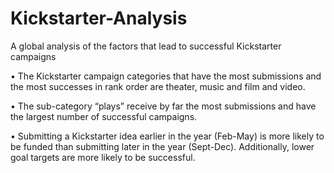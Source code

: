# Kickstarter-Analysis
A global analysis of the factors that lead to successful Kickstarter campaigns

•	The Kickstarter campaign categories that have the most submissions and the most successes in rank order are theater, music and film and video. 

•	The sub-category “plays” receive by far the most submissions and have the largest number of successful campaigns.  

•	Submitting a Kickstarter idea earlier in the year (Feb-May) is more likely to be funded than submitting later in the year (Sept-Dec). Additionally, lower goal targets are more likely to be successful. 

